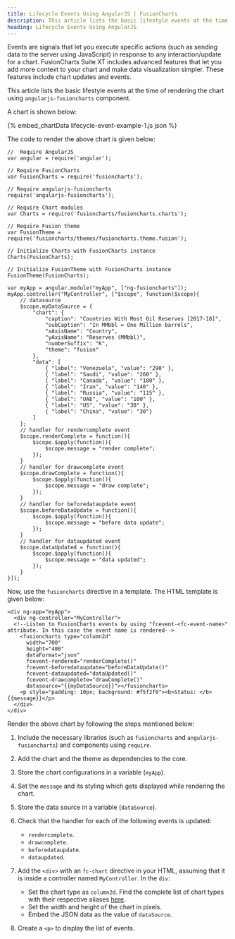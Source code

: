 ```yaml
---
title: Lifecycle Events Using AngularJS | FusionCharts
description: This article lists the basic lifestyle events at the time of rendering the chart using AngularJS.
heading: Lifecycle Events Using AngularJS
---
```


Events are signals that let you execute specific actions (such as sending data to the server using JavaScript) in response to any interaction/update for a chart. FusionCharts Suite XT includes advanced features that let you add more context to your chart and make data visualization simpler. These features include chart updates and events.

This article lists the basic lifestyle events at the time of rendering the chart using `angularjs-fusioncharts` component.

A chart is shown below:

{% embed_chartData lifecycle-event-example-1.js json %}

The code to render the above chart is given below:

```
//  Require AngularJS 
var angular = require('angular');

// Require FusionCharts 
var FusionCharts = require('fusioncharts');

// Require angularjs-fusioncharts 
require('angularjs-fusioncharts');

// Require Chart modules 
var Charts = require('fusioncharts/fusioncharts.charts');

// Require Fusion theme
var FusionTheme = require('fusioncharts/themes/fusioncharts.theme.fusion');

// Initialize Charts with FusionCharts instance
Charts(FusionCharts);

// Initialize FusionTheme with FusionCharts instance
FusionTheme(FusionCharts);

var myApp = angular.module("myApp", ["ng-fusioncharts"]);
myApp.controller("MyController", ["$scope", function($scope){
    // datasource
    $scope.myDataSource = {
		"chart": {
			"caption": "Countries With Most Oil Reserves [2017-18]",
			"subCaption": "In MMbbl = One Million barrels",
			"xAxisName": "Country",
			"yAxisName": "Reserves (MMbbl)",
			"numberSuffix": "K",
			"theme": "fusion"
		},
      	"data": [
			{ "label": "Venezuela", "value": "290" },
			{ "label": "Saudi", "value": "260" },
			{ "label": "Canada", "value": "180" },
			{ "label": "Iran", "value": "140" },
			{ "label": "Russia", "value": "115" },
			{ "label": "UAE", "value": "100" },
			{ "label": "US", "value": "30" },
			{ "label": "China", "value": "30"}
		]
    };
    // handler for rendercomplete event
    $scope.renderComplete = function(){
    	$scope.$apply(function(){
        	$scope.message = "render complete";
      	});
    }
    // handler for drawcomplete event
    $scope.drawComplete = function(){
    	$scope.$apply(function(){
        	$scope.message = "draw complete";
      	});
    }
    // handler for beforedataupdate event
    $scope.beforeDataUpdate = function(){
    	$scope.$apply(function(){
        	$scope.message = "before data update";
      	});
    }
    // handler for dataupdated event
    $scope.dataUpdated = function(){
      	$scope.$apply(function(){
        	$scope.message = "data updated";
      	});
    }
}]);
```

Now, use the `fusioncharts` directive in a template. The HTML template is given below:

```
<div ng-app="myApp">
  <div ng-controller="MyController">
  <!--Listen to FusionCharts events by using "fcevent-<fc-event-name>" attribute. In this case the event name is rendered-->   
    <fusioncharts type="column2d" 
      width="700" 
      height="400" 
      dataFormat="json" 
      fcevent-rendered="renderComplete()" 
      fcevent-beforedataupdate="beforeDataUpdate()"
      fcevent-dataupdated="dataUpdated()"
      fcevent-drawcomplete="drawComplete()"
      datasource="{{myDataSource}}"></fusioncharts>
    <p style="padding: 10px; background: #f5f2f0"><b>Status: </b>{{message}}</p>
  </div>
</div>
```

Render the above chart by following the steps mentioned below:

1. Include the necessary libraries (such as `fusioncharts` and `angularjs-fusioncharts`) and components using `require`.

2. Add the chart and the theme as dependencies to the core.

3. Store the chart configurations in a variable (`myApp`).

4. Set the `message` and its styling which gets displayed while rendering the chart.

5. Store the data source in a variable (`dataSource`).

6. Check that the handler for each of the following events is updated:
	* `rendercomplete`.
	* `drawcomplete`.
	* `beforedataupdate`.
	* `dataupdated`.

7. Add the `<div>` with an `fc-chart` directive in your HTML, assuming that it is inside a controller named `MyController`. In the `div`:
    * Set the chart type as `column2d`. Find the complete list of chart types with their respective aliases [here](https://www.fusioncharts.com/dev/chart-guide/list-of-charts).
    * Set the width and height of the chart in pixels.
    * Embed the JSON data as the value of `dataSource`.

8. Create a `<p>` to display the list of events.